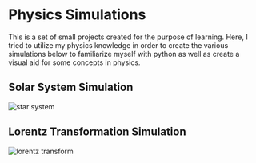 
# Physics Simulations

This is a set of small projects created for the purpose of learning. Here, I tried to utilize my physics knowledge in order to create the various simulations below to familiarize myself with python as well as create a visual aid for some concepts in physics. 

## Solar System Simulation

![star system](https://github.com/satyajitlion/PhysicsSimulations/assets/60582585/c49caa66-a55f-4282-baeb-cfb4a7776c02)


## Lorentz Transformation Simulation

![lorentz transform](https://github.com/satyajitlion/PhysicsSimulations/assets/60582585/229318b2-bca8-44ce-876c-5451ed0f48b7)
